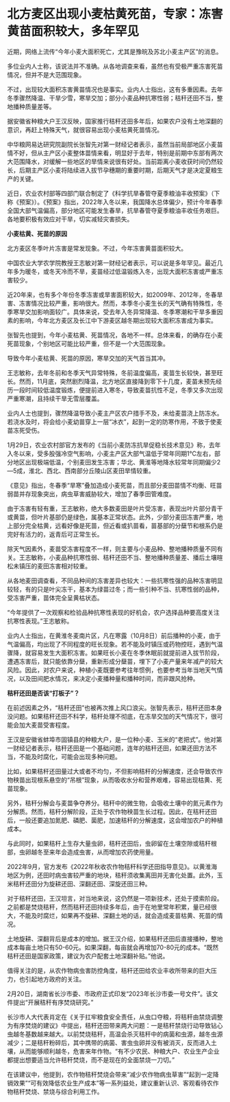 # 北方麦区出现小麦枯黄死苗，专家：冻害黄苗面积较大，多年罕见

近期，网络上流传“今年小麦大面积死亡，尤其是豫皖及苏北小麦主产区”的消息。

多位业内人士称，该说法并不准确。从各地调查来看，虽然也有受极严重冻害死苗情况，但并不是大范围现象。

不过，出现较大面积冻害黄苗情况也是事实。业内人士指出，这有多重因素。去年冬季骤然降温、干旱少雪，寒旱交加；部分小麦品种抗寒性弱；秸秆还田不当，整地播种质量差等。

据安徽省种粮大户王汉反映，国家推行秸秆还田多年后，如果农户没有土地深翻的意识，再赶上特殊天气，就很容易出现小麦枯黄死苗情况。

中华粮网易达研究院副院长张智先对第一财经记者表示，虽然当前局部地区小麦苗情不好，但从主产区小麦整体苗情来看，明显好于去年，特别是前期中东部有两次大范围降水，对缓解一些地区的旱情来说很有好处。当前距离小麦收获时间仍然较长，后期主产区小麦将陆续进入拔节孕穗期的重要时期，后期天气才是决定夏粮生产的关键。

近日，农业农村部等四部门联合制定了《科学抗旱春管夺夏季粮油丰收预案》（下称《预案》）。《预案》指出，2022年入冬以来，我国降水总体偏少，预计今年春季全国大部气温偏高，部分地区可能发生春旱，抗旱春管夺夏季粮油丰收任务艰巨。各地要积极有效应对干旱，切实减轻灾害损失。

**小麦枯黄、死苗的原因**

北方麦区冬季叶片冻害是常发现象。不过，今年冻害黄苗面积较大。

中国农业大学农学院教授王志敏对第一财经记者表示，可以说是多年罕见。最近几年多为暖冬，或冬天冷而不旱，麦苗经过低温锻炼入冬，出现大面积冻害或严重冻害较少。

近20年来，也有多个年份冬季冻害或旱害面积较大，如2009年、2012年，冬春旱害、冻害情况比较严重，影响很大。然而，本季冬小麦生长的天气确有特殊性，冬季寒旱交加影响面较广。具体来说，受去年入冬异常降温、冬季寒潮和干旱多重因素的影响，今年北方麦区及长江中下游麦区越冬期出现较大面积冻害成为事实。

张智先也提到，今年小麦枯黄、死苗情况，各地不一样。总体来看，的确存在小麦死苗现象，个别地区可能比较严重，但不是一个大范围现象。

导致今年小麦枯黄、死苗的原因，寒旱交加的天气首当其冲。

王志敏称，去年冬前和冬季天气异常特殊，冬前温度偏高，麦苗生长较快，甚至旺长。然而，11月底，突然剧烈降温，北方地区直接降到零下十几度，麦苗未预先经历一段时间较低温度锻炼，便提前进入寒冬，导致麦苗抗性不足，冬季又多次出现严重寒潮，且持续干旱无雪层覆盖。

业内人士也提到，骤然降温导致小麦主产区农户措手不及，未给麦苗浇上防冻水。若浇水及时，将会给小麦幼苗穿上一层“冰衣”，起到一定的防寒作用，不致于使麦苗冻死受伤。

1月29日，农业农村部官方发布的《当前小麦防冻抗旱促稳长技术意见》称，去年入冬以来，受多股强冷空气影响，小麦主产区大部气温低于常年同期1℃左右，部分地区出现极端低温，个别麦田发生冻害；华北、黄淮等地降水较常年同期偏少2—5成，淮北、西北、西南部分丘陵山区麦田旱情较重。

《意见》指出，冬春季“旱寒”叠加造成小麦死苗，而且部分麦田苗情不均衡、旺苗弱苗并存现象突出，病虫草害威胁较大，增加了春季田管难度。

由于冻害有轻有重，王志敏称，绝大多数麦田是叶片受冻害，表现出叶片部分青干或黄苗，但叶片基部仍是绿色，属基本正常状态。此外，少部分麦田冻害严重，地上部分完全枯黄，远看好像是死苗，但近看或扒苗看，苗基部的分蘖节和根系仍是完好有活力的，返青后可正常生长。

除天气因素外，麦苗受冻害程度不一样，则主要与小麦品种、整地播种质量不同有关。王志敏称，小麦品种抗寒性弱、秸秆还田不当、整地播种质量差、播后土壤暄松未镇压的麦田冻害相对较重。

从各地麦田调查看，不同品种间的冻害差异也较大：一些抗寒性强的品种冻害明显较轻，有的只是叶尖冻干，基本为绿苗过冬；而一些引种不当、抗寒性弱的品种，受冻害严重，苗体完全呈黄枯状态。

“今年提供了一次观察和检验品种抗寒性表现的好机会，农户选择品种要高度关注抗寒性表现。”王志敏称。

业内人士指出，在黄淮冬麦南片区，凡在寒露（10月8日）前后播种的小麦，由于气温偏高，均出现了不同程度的旺长现象。若不能及时镇压或药物控旺，遇到气温骤降，就容易发生大面积冻害。如果旺长小麦在冬季休眠前就提前进入拔节阶段，遭遇冻害后，就只能依靠分蘖，重新形成分蘖苗，埋下了小麦产量来年减产的较大风险。因此，对农户来说，种植小麦既要参考往年惯例，也要参考当年当地天气情况，以及田间肥水情况，来决定小麦播种量和播种时间，而非跟风抢种。

**秸秆还田是否该“打板子”？**

在前述因素之外，“秸秆还田”也被再次推上风口浪尖。张智先表示，秸秆还田本身没问题。如果秸秆还田不科学，秸秆处理不彻底，在冻旱交加的天气情况下，很可能会加大麦苗受害程度。

王汉是安徽省蚌埠市固镇县的种粮大户，是一位种小麦、玉米的“老把式”。他对第一财经记者表示，秸秆还田是一个基础问题，连年的秸秆还田，如果还田方法不当，不能及时腐化，可能会出现多种问题。

比如，如果秸秆还田量过大或者不均匀，不但影响秸秆的分解速度，还会导致农作物秧苗出现根系悬空的“吊根”现象，从而吸收水分和营养艰难，容易出现枯黄、死苗现象。

另外，秸秆分解会与麦苗争夺养分。秸秆中的微生物，会吸收土壤中的氮元素作为分解质。然而，秸秆分解阶段，正处于农作物秧苗生长过程。因此，在秸秆还田后，一般还要追加氮肥、磷肥、菌肥，加速秸秆的分解速度，这会增加农户的种植成本。

与此同时，如果秸秆上生存大量虫卵，秸秆还田后，虫卵留在土壤空隙或秸秆根部，虫卵越冬至来年会造成虫害，从而增加农药使用量。

2022年9月，官方发布《2022年秋收农作物秸秆科学还田指导意见》。以黄淮海地区为例，还田时病虫害较严重的地块，秸秆须收集离田并无害化处置。此外，玉米秸秆还田分为旋耕还田、深翻还田、深旋还田三种。

对于秸秆还田，王汉坦言，对当地来说，这仍然是一项新技术，还处于摸索阶段。之前都是焚烧秸秆，然而秸秆还田持续多年后，由于在地里常年积累，量已经很大，不能及时腐烂，如果再不旋耕、深翻土地的话，就会造成麦苗枯黄、死苗的情况。

土地旋耕、深翻背后是成本的增加。据王汉介绍，如果秸秆还田后直接播种，整地成本每亩土地只有50-60元。如果深翻，每亩就会再增加70-80元的成本。“既然秸秆还田是国家政策，建议为农户配套土地深翻补贴。”他说。

值得关注的是，从农作物病虫害防控角度，秸秆还田给农业丰收所带来的巨大压力，也引起地方政府的关注。

2月20日，湖南省长沙市委、市政府正式印发“2023年长沙市委一号文件”。该文件提出“开展秸秆有序焚烧研究。”

长沙市人大代表肖定在《关于扛牢粮食安全责任，从虫口夺粮，将秸秆由禁烧调整为有序焚烧的建议》中提出，秸秆还田带来两大问题：一是秸秆禁烧行动导致钻心虫越冬基数越来越大。以前焚烧秸秆，高温会杀灭秸秆中的病菌和虫源，越冬虫源减少；二是秸秆粉碎后，其中携带的病菌、害虫虫卵并没有被消灭，反而进入土壤，从而能够顺利越冬，危害来年作物。“有不少农民、种粮大户、农业生产企业都提出想要适当允许秸秆焚烧，而不是现在的全面禁烧一刀切。”

在该建议中，他提到，农作物秸秆焚烧会带来“减少农作物病虫草害”“起到一定降镉效果”“可有效降低农业生产成本”等一系列益处，建议重新认识、客观看待农作物秸秆焚烧、禁烧与综合利用工作。

